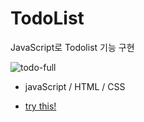 # TodoList

JavaScript로 Todolist 기능 구현

![todo-full](https://github.com/JiWoo-Yoo/TodoList/assets/145994347/83ea44c6-9d98-43d1-b34e-98e1fde10dd9)


- javaScript / HTML / CSS

- [try this!](https://jiwoo-yoo.github.io/TodoList)